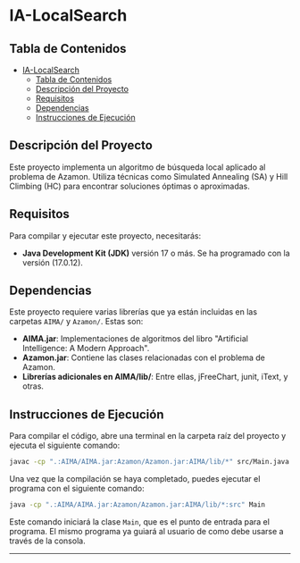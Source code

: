 # IA-LocalSearch

## Tabla de Contenidos

- [IA-LocalSearch](#ia-localsearch)
  - [Tabla de Contenidos](#tabla-de-contenidos)
  - [Descripción del Proyecto](#descripción-del-proyecto)
  - [Requisitos](#requisitos)
  - [Dependencias](#dependencias)
  - [Instrucciones de Ejecución](#instrucciones-de-ejecución)

## Descripción del Proyecto

Este proyecto implementa un algoritmo de búsqueda local aplicado al problema de Azamon. Utiliza técnicas como Simulated Annealing (SA) y Hill Climbing (HC) para encontrar soluciones óptimas o aproximadas.

## Requisitos

Para compilar y ejecutar este proyecto, necesitarás:

- **Java Development Kit (JDK)** versión 17 o más. Se ha programado con la versión (17.0.12).

## Dependencias

Este proyecto requiere varias librerías que ya están incluidas en las carpetas `AIMA/` y `Azamon/`. Estas son:

- **AIMA.jar**: Implementaciones de algoritmos del libro "Artificial Intelligence: A Modern Approach".
- **Azamon.jar**: Contiene las clases relacionadas con el problema de Azamon.
- **Librerías adicionales en AIMA/lib/**: Entre ellas, jFreeChart, junit, iText, y otras.

## Instrucciones de Ejecución

Para compilar el código, abre una terminal en la carpeta raíz del proyecto y ejecuta el siguiente comando:

```bash
javac -cp ".:AIMA/AIMA.jar:Azamon/Azamon.jar:AIMA/lib/*" src/Main.java src/implementation/*.java -d .
```

Una vez que la compilación se haya completado, puedes ejecutar el programa con el siguiente comando:

```bash
java -cp ".:AIMA/AIMA.jar:Azamon/Azamon.jar:AIMA/lib/*:src" Main
```

Este comando iniciará la clase `Main`, que es el punto de entrada para el programa. El mismo programa ya guiará al usuario de como debe usarse a través de la consola.

---
